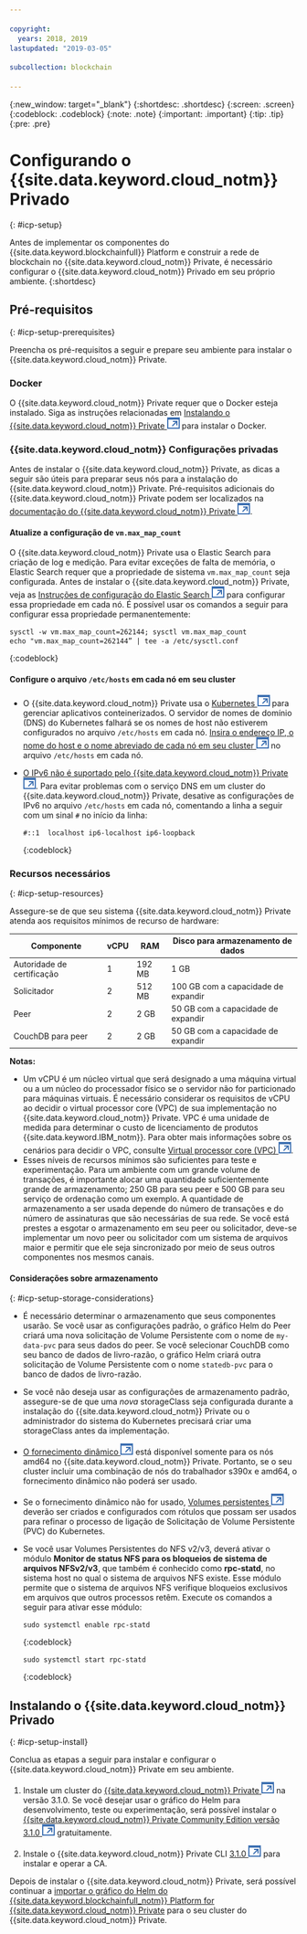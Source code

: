 ```yaml
---

copyright:
  years: 2018, 2019
lastupdated: "2019-03-05"

subcollection: blockchain

---
```


{:new_window: target="_blank"}
{:shortdesc: .shortdesc}
{:screen: .screen}
{:codeblock: .codeblock}
{:note: .note}
{:important: .important}
{:tip: .tip}
{:pre: .pre}

# Configurando o  {{site.data.keyword.cloud_notm}}  Privado
{: #icp-setup}

Antes de implementar os componentes do {{site.data.keyword.blockchainfull}} Platform e construir a rede de blockchain no {{site.data.keyword.cloud_notm}} Private, é necessário configurar o {{site.data.keyword.cloud_notm}} Privado em seu próprio ambiente.
{:shortdesc}

## Pré-requisitos
{: #icp-setup-prerequisites}

Preencha os pré-requisitos a seguir e prepare seu ambiente para instalar o {{site.data.keyword.cloud_notm}} Private.

### Docker
O {{site.data.keyword.cloud_notm}} Private requer que o Docker esteja instalado. Siga as instruções relacionadas em [Instalando o {{site.data.keyword.cloud_notm}} Private ![Ícone de link externo](images/external_link.svg "Ícone de link externo")](https://www.ibm.com/support/knowledgecenter/en/SSBS6K_3.1.0/installing/install.html "Installing o {{site.data.keyword.cloud_notm}} Private") para instalar o Docker.

### {{site.data.keyword.cloud_notm}}  Configurações privadas
Antes de instalar o {{site.data.keyword.cloud_notm}} Private, as dicas a seguir são úteis para preparar seus nós para a instalação do {{site.data.keyword.cloud_notm}} Private. Pré-requisitos adicionais do {{site.data.keyword.cloud_notm}} Private podem ser localizados na [documentação do {{site.data.keyword.cloud_notm}} Private ![Ícone de link externo](images/external_link.svg "Ícone de link externo")](https://www.ibm.com/support/knowledgecenter/en/SSBS6K_3.1.0/installing/prep.html "Preparando o seu cluster para instalação").

#### Atualize a configuração de `vm.max_map_count`
O {{site.data.keyword.cloud_notm}} Private usa o Elastic Search para criação de log e medição. Para evitar exceções de falta de memória, o Elastic Search requer que a propriedade de sistema `vm.max_map_count` seja configurada. Antes de instalar o {{site.data.keyword.cloud_notm}} Private, veja as [Instruções de configuração do Elastic Search ![Ícone de link externo](images/external_link.svg "Ícone de link externo")](https://www.elastic.co/guide/en/elasticsearch/reference/current/vm-max-map-count.html "Memória virtual") para configurar essa propriedade em cada nó. É possível usar os comandos a seguir para configurar essa propriedade permanentemente:

```
sysctl -w vm.max_map_count=262144; sysctl vm.max_map_count
echo "vm.max_map_count=262144” | tee -a /etc/sysctl.conf
```
{:codeblock}

#### Configure o arquivo `/etc/hosts` em cada nó em seu cluster

- O {{site.data.keyword.cloud_notm}} Private usa o [Kubernetes ![Ícone de link externo](images/external_link.svg "Ícone de link externo")](https://kubernetes.io/docs/tutorials/kubernetes-basics/ "Saiba os princípios básicos do Kubernetes") para gerenciar aplicativos conteinerizados. O servidor de nomes de domínio (DNS) do Kubernetes falhará se os nomes de host não estiverem configurados no arquivo `/etc/hosts` em cada nó. [Insira o endereço IP, o nome do host e o nome abreviado de cada nó em seu cluster ![Ícone de link externo](images/external_link.svg "Ícone de link externo")](https://www.ibm.com/support/knowledgecenter/en/SSBS6K_3.1.0/installing/prep_cluster.html "Configurando seu cluster") no arquivo `/etc/hosts` em cada nó.

- [O IPv6 não é suportado pelo {{site.data.keyword.cloud_notm}} Private ![Ícone de link externo](images/external_link.svg "Ícone de link externo")](https://www.ibm.com/support/knowledgecenter/en/SSBS6K_3.1.0/getting_started/known_issues.html#ipv6 "O IPv6 não é suportado"). Para evitar problemas com o serviço DNS em um cluster do {{site.data.keyword.cloud_notm}} Private, desative as configurações de IPv6 no arquivo `/etc/hosts` em cada nó, comentando a linha a seguir com um sinal `#` no início da linha:
  ```
  #::1  localhost ip6-localhost ip6-loopback
  ```
  {:codeblock}

### Recursos necessários
{: #icp-setup-resources}

Assegure-se de que seu sistema {{site.data.keyword.cloud_notm}} Private atenda aos requisitos mínimos de recurso de hardware:

| Componente | vCPU | RAM | Disco para armazenamento de dados |
|-----------|------|-----|-----------------------|
| Autoridade de certificação | 1 |192 MB | 1 GB |
| Solicitador | 2 | 512 MB | 100 GB com a capacidade de expandir |
| Peer | 2 | 2 GB | 50 GB com a capacidade de expandir |
| CouchDB para peer | 2| 2 GB |50 GB com a capacidade de expandir |

 **Notas:**
 - Um vCPU é um núcleo virtual que será designado a uma máquina virtual ou a um núcleo do processador físico se o servidor não for particionado para máquinas virtuais. É necessário considerar os requisitos de vCPU ao decidir o virtual processor core (VPC) de sua implementação no {{site.data.keyword.cloud_notm}} Private. VPC é uma unidade de medida para determinar o custo de licenciamento de produtos {{site.data.keyword.IBM_notm}}. Para obter mais informações sobre os cenários para decidir o VPC, consulte [Virtual processor core (VPC) ![Ícone de link externo](images/external_link.svg "Ícone de link externo")](https://www.ibm.com/support/knowledgecenter/en/SS8JFY_9.2.0/com.ibm.lmt.doc/Inventory/overview/c_virtual_processor_core_licenses.html).
 - Esses níveis de recursos mínimos são suficientes para teste e experimentação. Para um ambiente com um grande volume de transações, é importante alocar uma quantidade suficientemente grande de armazenamento; 250 GB para seu peer e 500 GB para seu serviço de ordenação como um exemplo. A quantidade de armazenamento a ser usada depende do número de transações e do número de assinaturas que são necessárias de sua rede. Se você está prestes a esgotar o armazenamento em seu peer ou solicitador, deve-se implementar um novo peer ou solicitador com um sistema de arquivos maior e permitir que ele seja sincronizado por meio de seus outros componentes nos mesmos canais.

#### Considerações sobre armazenamento
{: #icp-setup-storage-considerations}

* É necessário determinar o armazenamento que seus componentes usarão. Se você usar as configurações padrão, o gráfico Helm do Peer criará uma nova solicitação de Volume Persistente com o nome de `my-data-pvc` para seus dados do peer. Se você selecionar CouchDB como seu banco de dados de livro-razão, o gráfico Helm criará outra solicitação de Volume Persistente com o nome `statedb-pvc` para o banco de dados de livro-razão.
* Se você não deseja usar as configurações de armazenamento padrão, assegure-se de que uma *nova* storageClass seja configurada durante a instalação do {{site.data.keyword.cloud_notm}} Private ou o administrador do sistema do Kubernetes precisará criar uma storageClass antes da implementação.
* [O fornecimento dinâmico ![Ícone de link externo](images/external_link.svg "Ícone de link externo")](https://kubernetes.io/docs/concepts/storage/dynamic-provisioning/ "Fornecimento de volume dinâmico") está disponível somente para os nós amd64 no {{site.data.keyword.cloud_notm}} Private. Portanto, se o seu cluster incluir uma combinação de nós do trabalhador s390x e amd64, o fornecimento dinâmico não poderá ser usado.
* Se o fornecimento dinâmico não for usado, [Volumes persistentes ![Ícone de link externo](images/external_link.svg "Ícone de link externo")](https://kubernetes.io/docs/concepts/storage/persistent-volumes/ "Volumes persistentes") deverão ser criados e configurados com rótulos que possam ser usados para refinar o processo de ligação de Solicitação de Volume Persistente (PVC) do Kubernetes.
* Se você usar Volumes Persistentes do NFS v2/v3, deverá ativar o módulo **Monitor de status NFS para os bloqueios de sistema de arquivos NFSv2/v3**, que também é conhecido como **rpc-statd**, no sistema host no qual o sistema de arquivos NFS existe. Esse módulo permite que o sistema de arquivos NFS verifique bloqueios exclusivos em arquivos que outros processos retêm. Execute os comandos a seguir para ativar esse módulo:

  ```
  sudo systemctl enable rpc-statd
  ```
  {:codeblock}

  ```
  sudo systemctl start rpc-statd
  ```
  {:codeblock}

## Instalando o  {{site.data.keyword.cloud_notm}}  Privado
{: #icp-setup-install}

Conclua as etapas a seguir para instalar e configurar o {{site.data.keyword.cloud_notm}} Private em seu ambiente.

1. Instale um cluster do [{{site.data.keyword.cloud_notm}} Private ![Ícone de link externo](images/external_link.svg "Ícone de link externo")](https://www.ibm.com/support/knowledgecenter/en/SSBS6K_3.1.0/kc_welcome_containers.html) na versão 3.1.0. Se você desejar usar o gráfico do Helm para desenvolvimento, teste ou experimentação, será possível instalar o [{{site.data.keyword.cloud_notm}} Private Community Edition versão 3.1.0 ![Ícone de link externo](images/external_link.svg "Ícone de link externo")](https://www.ibm.com/support/knowledgecenter/en/SSBS6K_3.1.0/kc_welcome_containers.html "{{site.data.keyword.cloud_notm}} Private-CE versão 3.1.0") gratuitamente.

2. Instale o {{site.data.keyword.cloud_notm}} Private CLI [3.1.0 ![Ícone de link externo](images/external_link.svg "Ícone de link externo")](https://www.ibm.com/support/knowledgecenter/en/SSBS6K_3.1.0/manage_cluster/install_cli.html) para instalar e operar a CA.

Depois de instalar o {{site.data.keyword.cloud_notm}} Private, será possível continuar a [importar o gráfico do Helm do {{site.data.keyword.blockchainfull_notm}} Platform for {{site.data.keyword.cloud_notm}} Private](/docs/services/blockchain/howto/helm_install_icp.html#helm-install) para o seu cluster do {{site.data.keyword.cloud_notm}} Private.
